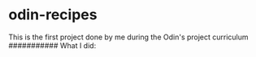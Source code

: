 # odin-recipes

This is the first project done by me during the Odin's project curriculum
###########
What I did:
